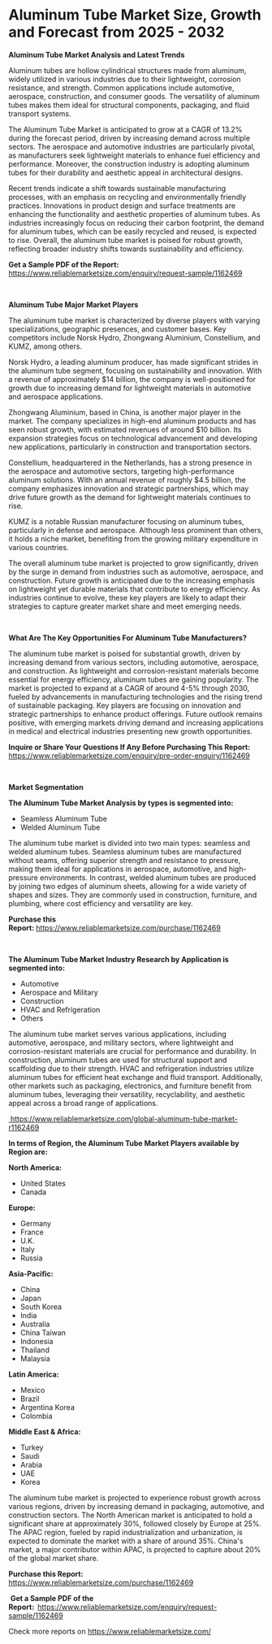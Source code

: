 <p><h1>Aluminum Tube Market Size, Growth and Forecast from 2025 - 2032</h1></p><p><strong>Aluminum Tube Market Analysis and Latest Trends</strong></p>
<p><p>Aluminum tubes are hollow cylindrical structures made from aluminum, widely utilized in various industries due to their lightweight, corrosion resistance, and strength. Common applications include automotive, aerospace, construction, and consumer goods. The versatility of aluminum tubes makes them ideal for structural components, packaging, and fluid transport systems.</p><p>The Aluminum Tube Market is anticipated to grow at a CAGR of 13.2% during the forecast period, driven by increasing demand across multiple sectors. The aerospace and automotive industries are particularly pivotal, as manufacturers seek lightweight materials to enhance fuel efficiency and performance. Moreover, the construction industry is adopting aluminum tubes for their durability and aesthetic appeal in architectural designs.</p><p>Recent trends indicate a shift towards sustainable manufacturing processes, with an emphasis on recycling and environmentally friendly practices. Innovations in product design and surface treatments are enhancing the functionality and aesthetic properties of aluminum tubes. As industries increasingly focus on reducing their carbon footprint, the demand for aluminum tubes, which can be easily recycled and reused, is expected to rise. Overall, the aluminum tube market is poised for robust growth, reflecting broader industry shifts towards sustainability and efficiency.</p></p>
<p><strong>Get a Sample PDF of the Report:&nbsp;</strong> <a href="https://www.reliablemarketsize.com/enquiry/request-sample/1162469?utm_campaign=1932&utm_medium=2&utm_source=Github&utm_content=ia&utm_term=24032025&utm_id=aluminum-tube">https://www.reliablemarketsize.com/enquiry/request-sample/1162469</a></p>
<p>&nbsp;</p>
<p><strong>Aluminum Tube Major Market Players</strong></p>
<p><p>The aluminum tube market is characterized by diverse players with varying specializations, geographic presences, and customer bases. Key competitors include Norsk Hydro, Zhongwang Aluminium, Constellium, and KUMZ, among others.</p><p>Norsk Hydro, a leading aluminum producer, has made significant strides in the aluminum tube segment, focusing on sustainability and innovation. With a revenue of approximately $14 billion, the company is well-positioned for growth due to increasing demand for lightweight materials in automotive and aerospace applications.</p><p>Zhongwang Aluminium, based in China, is another major player in the market. The company specializes in high-end aluminum products and has seen robust growth, with estimated revenues of around $10 billion. Its expansion strategies focus on technological advancement and developing new applications, particularly in construction and transportation sectors.</p><p>Constellium, headquartered in the Netherlands, has a strong presence in the aerospace and automotive sectors, targeting high-performance aluminum solutions. With an annual revenue of roughly $4.5 billion, the company emphasizes innovation and strategic partnerships, which may drive future growth as the demand for lightweight materials continues to rise.</p><p>KUMZ is a notable Russian manufacturer focusing on aluminum tubes, particularly in defense and aerospace. Although less prominent than others, it holds a niche market, benefiting from the growing military expenditure in various countries.</p><p>The overall aluminum tube market is projected to grow significantly, driven by the surge in demand from industries such as automotive, aerospace, and construction. Future growth is anticipated due to the increasing emphasis on lightweight yet durable materials that contribute to energy efficiency. As industries continue to evolve, these key players are likely to adapt their strategies to capture greater market share and meet emerging needs.</p></p>
<p>&nbsp;</p>
<p><strong>What Are The Key Opportunities For Aluminum Tube Manufacturers?</strong></p>
<p><p>The aluminum tube market is poised for substantial growth, driven by increasing demand from various sectors, including automotive, aerospace, and construction. As lightweight and corrosion-resistant materials become essential for energy efficiency, aluminum tubes are gaining popularity. The market is projected to expand at a CAGR of around 4-5% through 2030, fueled by advancements in manufacturing technologies and the rising trend of sustainable packaging. Key players are focusing on innovation and strategic partnerships to enhance product offerings. Future outlook remains positive, with emerging markets driving demand and increasing applications in medical and electrical industries presenting new growth opportunities.</p></p>
<p><strong>Inquire or Share Your Questions If Any Before Purchasing This Report:</strong> <a href="https://www.reliablemarketsize.com/enquiry/pre-order-enquiry/1162469?utm_campaign=1932&utm_medium=2&utm_source=Github&utm_content=ia&utm_term=24032025&utm_id=aluminum-tube">https://www.reliablemarketsize.com/enquiry/pre-order-enquiry/1162469</a></p>
<p>&nbsp;</p>
<p><strong>Market Segmentation</strong></p>
<p><strong>The Aluminum Tube Market Analysis by types is segmented into:</strong></p>
<p><ul><li>Seamless Aluminum Tube</li><li>Welded Aluminum Tube</li></ul></p>
<p><p>The aluminum tube market is divided into two main types: seamless and welded aluminum tubes. Seamless aluminum tubes are manufactured without seams, offering superior strength and resistance to pressure, making them ideal for applications in aerospace, automotive, and high-pressure environments. In contrast, welded aluminum tubes are produced by joining two edges of aluminum sheets, allowing for a wide variety of shapes and sizes. They are commonly used in construction, furniture, and plumbing, where cost efficiency and versatility are key.</p></p>
<p><strong>Purchase this Report:&nbsp;</strong><a href="https://www.reliablemarketsize.com/purchase/1162469?utm_campaign=1932&utm_medium=2&utm_source=Github&utm_content=ia&utm_term=24032025&utm_id=aluminum-tube">https://www.reliablemarketsize.com/purchase/1162469</a></p>
<p>&nbsp;</p>
<p><strong>The Aluminum Tube Market Industry Research by Application is segmented into:</strong></p>
<p><ul><li>Automotive</li><li>Aerospace and Military</li><li>Construction</li><li>HVAC and Refrigeration</li><li>Others</li></ul></p>
<p><p>The aluminum tube market serves various applications, including automotive, aerospace, and military sectors, where lightweight and corrosion-resistant materials are crucial for performance and durability. In construction, aluminum tubes are used for structural support and scaffolding due to their strength. HVAC and refrigeration industries utilize aluminum tubes for efficient heat exchange and fluid transport. Additionally, other markets such as packaging, electronics, and furniture benefit from aluminum tubes, leveraging their versatility, recyclability, and aesthetic appeal across a broad range of applications.</p></p>
<p><a href="https://www.reliablemarketsize.com/global-aluminum-tube-market-r1162469?utm_campaign=1932&utm_medium=2&utm_source=Github&utm_content=ia&utm_term=24032025&utm_id=aluminum-tube">&nbsp;https://www.reliablemarketsize.com/global-aluminum-tube-market-r1162469</a></p>
<p><strong>In terms of Region, the Aluminum Tube Market Players available by Region are:</strong></p>
<p>
    <p> <strong> North America: </strong>
        <ul>
            <li>United States</li>
            <li>Canada</li>
        </ul>
        </p> 
    <p> <strong> Europe: </strong>
        <ul>
            <li>Germany</li>
            <li>France</li>
            <li>U.K.</li>
            <li>Italy</li>
            <li>Russia</li>
        </ul>
        </p> 
    <p> <strong> Asia-Pacific: </strong>
        <ul>
            <li>China</li>
            <li>Japan</li>
            <li>South Korea</li>
            <li>India</li>
            <li>Australia</li>
            <li>China Taiwan</li>
            <li>Indonesia</li>
            <li>Thailand</li>
            <li>Malaysia</li>
        </ul>
        </p> 
    <p> <strong> Latin America: </strong>
        <ul>
            <li>Mexico</li>
            <li>Brazil</li>
            <li>Argentina Korea</li>
            <li>Colombia</li>
        </ul>
        </p> 
    <p> <strong> Middle East & Africa: </strong>
        <ul>
            <li>Turkey</li>
            <li>Saudi</li>
            <li>Arabia</li>
            <li>UAE</li>
            <li>Korea</li>
        </ul>
    </p>
    </p>
<p><p>The aluminum tube market is projected to experience robust growth across various regions, driven by increasing demand in packaging, automotive, and construction sectors. The North American market is anticipated to hold a significant share at approximately 30%, followed closely by Europe at 25%. The APAC region, fueled by rapid industrialization and urbanization, is expected to dominate the market with a share of around 35%. China's market, a major contributor within APAC, is projected to capture about 20% of the global market share.</p></p>
<p><strong>Purchase this Report: </strong><a href="https://www.reliablemarketsize.com/purchase/1162469?utm_campaign=1932&utm_medium=2&utm_source=Github&utm_content=ia&utm_term=24032025&utm_id=aluminum-tube">https://www.reliablemarketsize.com/purchase/1162469</a></p>
<p>&nbsp;<strong>Get a Sample PDF of the Report:&nbsp;&nbsp;</strong><a href="https://www.reliablemarketsize.com/enquiry/request-sample/1162469?utm_campaign=1932&utm_medium=2&utm_source=Github&utm_content=ia&utm_term=24032025&utm_id=aluminum-tube">https://www.reliablemarketsize.com/enquiry/request-sample/1162469</a></p>
<p><strong></strong></p>
<p>Check more reports on <a href="https://www.reliablemarketsize.com/?utm_campaign=1932&utm_medium=2&utm_source=Github&utm_content=ia&utm_term=24032025&utm_id=aluminum-tube">https://www.reliablemarketsize.com/</a></p>